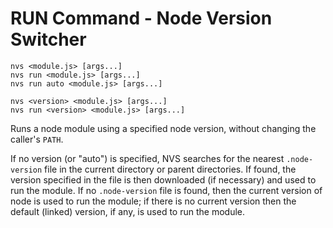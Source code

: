 # RUN Command - Node Version Switcher
```
nvs <module.js> [args...]
nvs run <module.js> [args...]
nvs run auto <module.js> [args...]

nvs <version> <module.js> [args...]
nvs run <version> <module.js> [args...]
```
Runs a node module using a specified node version, without changing the caller's `PATH`.

If no version (or "auto") is specified, NVS searches for the nearest `.node-version` file in the current directory or parent directories. If found, the version specified in the file is then downloaded (if necessary) and used to run the module. If no `.node-version` file is found, then the current version of node is used to run the module; if there is no current version then the default (linked) version, if any, is used to run the module.
